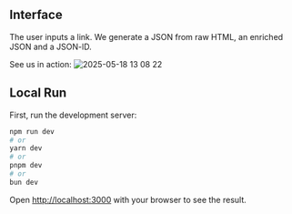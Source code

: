 ## Interface
The user inputs a link. We generate a JSON from raw HTML, an enriched JSON and a JSON-lD. 

See us in action:
![2025-05-18 13 08 22](https://github.com/user-attachments/assets/4b476cc2-dbbf-428e-9049-1598f165ee69)

## Local Run

First, run the development server:

```bash
npm run dev
# or
yarn dev
# or
pnpm dev
# or
bun dev
```

Open [http://localhost:3000](http://localhost:3000) with your browser to see the result.
